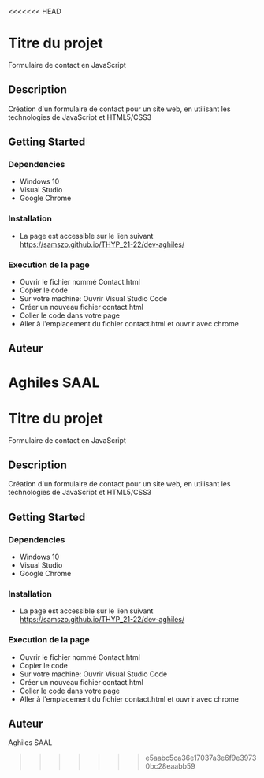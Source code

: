 <<<<<<< HEAD
# Titre du projet

Formulaire de contact en JavaScript

## Description

Création d'un formulaire de contact pour un site web, en utilisant les technologies de JavaScript et HTML5/CSS3

## Getting Started

### Dependencies

*  Windows 10
*  Visual Studio
*  Google Chrome

### Installation

* La page est accessible sur le lien suivant https://samszo.github.io/THYP_21-22/dev-aghiles/

### Execution de la page

* Ouvrir le fichier nommé Contact.html
* Copier le code
* Sur votre machine: Ouvrir Visual Studio Code
* Créer un nouveau fichier contact.html
* Coller le code dans votre page
* Aller à l'emplacement du fichier contact.html et ouvrir avec chrome


## Auteur

Aghiles SAAL
=======
# Titre du projet

Formulaire de contact en JavaScript

## Description

Création d'un formulaire de contact pour un site web, en utilisant les technologies de JavaScript et HTML5/CSS3

## Getting Started

### Dependencies

*  Windows 10
*  Visual Studio
*  Google Chrome

### Installation

* La page est accessible sur le lien suivant https://samszo.github.io/THYP_21-22/dev-aghiles/

### Execution de la page

* Ouvrir le fichier nommé Contact.html
* Copier le code
* Sur votre machine: Ouvrir Visual Studio Code
* Créer un nouveau fichier contact.html
* Coller le code dans votre page
* Aller à l'emplacement du fichier contact.html et ouvrir avec chrome


## Auteur

Aghiles SAAL
>>>>>>> e5aabc5ca36e17037a3e6f9e39730bc28eaabb59
